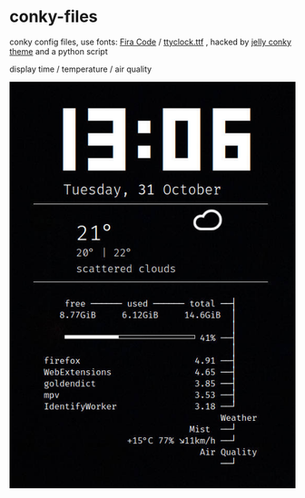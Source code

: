 # conky-files

conky config files, use fonts: [Fira Code](https://github.com/tonsky/FiraCode) / [ttyclock.ttf](https://gitlab.com/icewoodfire/tty-clock-ttf-font) , hacked by [jelly conky theme](https://github.com/zagortenay333/conky_themes/tree/master/conky_jelly) and a python script

display time / temperature / air quality

![](snap.jpg?raw=true "snap")